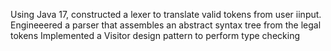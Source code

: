 Using Java 17, constructed a lexer to translate valid tokens from user iinput.
Engineeered a parser that assembles an abstract syntax tree from the legal tokens
Implemented a Visitor design pattern to perform type checking